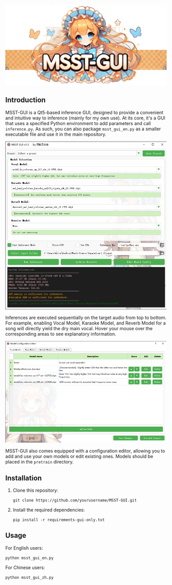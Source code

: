 

![MSST-GUI Logo](./images//logo.png)

## Introduction

MSST-GUI is a Qt5-based inference GUI, designed to provide a convenient and intuitive way to inference (mainly for my own use). At its core, it's a GUI that uses a specified Python environment to add parameters and call `inference.py`. As such, you can also package `msst_gui_en.py` as a smaller executable file and use it in the main repository.


![Main Interface](./images//demo1.png)

Inferences are executed sequentially on the target audio from top to bottom. For example, enabling Vocal Model, Karaoke Model, and Reverb Model for a song will directly yield the dry main vocal. Hover your mouse over the corresponding areas to see explanatory information.

![Configuration Editor](./images//demo2.png)

MSST-GUI also comes equipped with a configuration editor, allowing you to add and use your own models or edit existing ones. Models should be placed in the `pretrain` directory.

## Installation

1. Clone this repository:
   ```
   git clone https://github.com/yourusername/MSST-GUI.git
   ```
2. Install the required dependencies:
   ```
   pip install -r requirements-gui-only.txt
   ```

## Usage

For English users:
```
python msst_gui_en.py
```

For Chinese users:
```
python msst_gui_zh.py
```




